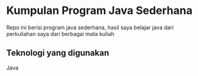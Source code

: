 # Kumpulan Program Java Sederhana

Repo ini berisi program java sederhana, hasil saya belajar java dari perkuliahan saya dari berbagai mata kuliah

## Teknologi yang digunakan

Java

